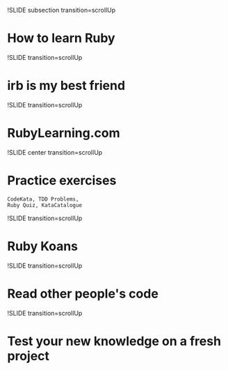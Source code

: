 !SLIDE subsection transition=scrollUp
# How to learn Ruby #

!SLIDE transition=scrollUp
# irb is my best friend #

!SLIDE transition=scrollUp
# RubyLearning.com #

!SLIDE center transition=scrollUp
# Practice exercises #
    CodeKata, TDD Problems, 
    Ruby Quiz, KataCatalogue

!SLIDE transition=scrollUp
# Ruby Koans #

!SLIDE transition=scrollUp
# Read other people's code #

!SLIDE transition=scrollUp
# Test your new knowledge on a fresh project #
